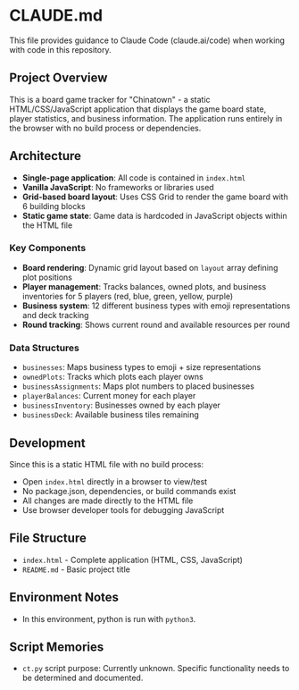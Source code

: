# CLAUDE.md

This file provides guidance to Claude Code (claude.ai/code) when working with code in this repository.

## Project Overview

This is a board game tracker for "Chinatown" - a static HTML/CSS/JavaScript application that displays the game board state, player statistics, and business information. The application runs entirely in the browser with no build process or dependencies.

## Architecture

- **Single-page application**: All code is contained in `index.html`
- **Vanilla JavaScript**: No frameworks or libraries used
- **Grid-based board layout**: Uses CSS Grid to render the game board with 6 building blocks
- **Static game state**: Game data is hardcoded in JavaScript objects within the HTML file

### Key Components

- **Board rendering**: Dynamic grid layout based on `layout` array defining plot positions
- **Player management**: Tracks balances, owned plots, and business inventories for 5 players (red, blue, green, yellow, purple)
- **Business system**: 12 different business types with emoji representations and deck tracking
- **Round tracking**: Shows current round and available resources per round

### Data Structures

- `businesses`: Maps business types to emoji + size representations
- `ownedPlots`: Tracks which plots each player owns
- `businessAssignments`: Maps plot numbers to placed businesses
- `playerBalances`: Current money for each player
- `businessInventory`: Businesses owned by each player
- `businessDeck`: Available business tiles remaining

## Development

Since this is a static HTML file with no build process:
- Open `index.html` directly in a browser to view/test
- No package.json, dependencies, or build commands exist
- All changes are made directly to the HTML file
- Use browser developer tools for debugging JavaScript

## File Structure

- `index.html` - Complete application (HTML, CSS, JavaScript)
- `README.md` - Basic project title

## Environment Notes

- In this environment, python is run with `python3`.

## Script Memories

- `ct.py` script purpose: Currently unknown. Specific functionality needs to be determined and documented.